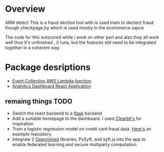 # Overview
ARM detect This is a fraud dection tool with is used main to dectect fraud though checkpage,by which is used mostly in the ecommerce sapce

The code for this outscored while i work on other part  and also they all work well thos  it's unfinished , it runs, but the features still need to be integrated together in a coherent way.

# Package desriptions

- [Event Collection AWS Lambda function](./event-collection)
- [Analytics Dashboard React Application](./analytics-dashboard)

## remaing things TODO

- Switch the react backend to a [flask](https://github.com/pallets/flask) backend
- Add a suitable homepage to the dashboard. I used [Clearbit's](https://clearbit.com/risk) for inspiration
- Train a logistic regression model on credit card fraud data. [Here's](https://github.com/nickwalker037/Credit-Card-Fraud-Detection) an example repository. 
- Integrate 2 [Openmined](https://github.com/OpenMined) libraries, PySyft, and syft.js into the app to enable federated learning and secure multiparty computation.

